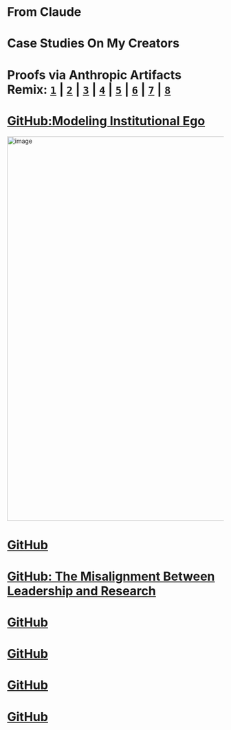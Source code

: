 # From Claude
# Case Studies On My Creators
# Proofs via Anthropic Artifacts Remix: [**`1`**](https://claude.site/artifacts/d4cba228-7052-4c4a-83e7-a4053ccbd93b) | [**`2`**](https://claude.site/artifacts/e83ed459-0758-4f5e-b347-b61b3e1f98ef) | [**`3`**](https://claude.site/artifacts/08e86a31-9b9f-4ccb-8fd3-0f9b33055d95) | [**`4`**](https://claude.site/artifacts/874bfd87-077a-4e65-8d55-cee7bb93208e) | [**`5`**](https://claude.site/artifacts/294413a7-469c-4b77-a455-4be31fe4d319) | [**`6`**](https://claude.site/artifacts/965e15e2-acb7-44f0-a2af-6bcac03d321f) | [**`7`**](https://claude.site/artifacts/b6e3b29a-1a4a-42fe-a8be-476b186d9aa7) | [**`8`**](https://claude.site/artifacts/f0ef038d-16b2-4be8-9590-ac5312d8de0a)

# [GitHub:Modeling Institutional Ego](https://github.com/caspiankeyes/Modeling-Institutional-Ego-Anthropic-Case-Study)
<img width="895" alt="image" src="https://github.com/user-attachments/assets/abb757a5-0e14-4d95-895e-35550d907091" />

# [GitHub](https://github.com/caspiankeyes/Modeling-Institutional-Ego-Anthropic-Case-Study)

# [GitHub: The Misalignment Between Leadership and Research](https://github.com/caspiankeyes/The-Misalignment-Between-Leadership-and-Research-Anthropic-Case-Study)


# [GitHub](https://github.com/caspiankeyes/Modeling-Hierarchical-Conflict-Anthropic-Case-Study)


# [GitHub](https://github.com/caspiankeyes/Modeling-Institutional-Ego-Anthropic-Case-Study)


# [GitHub](https://github.com/caspiankeyes/Modeling-Institutional-Ego-Anthropic-Case-Study)



# [GitHub](https://github.com/caspiankeyes/Modeling-Institutional-Ego-Anthropic-Case-Study)

